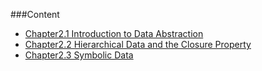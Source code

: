 ###Content

- [Chapter2.1 Introduction to Data Abstraction](CH2.1)
- [Chapter2.2 Hierarchical Data and the Closure Property](CH2.2)
- [Chapter2.3 Symbolic Data](CH2.3)